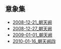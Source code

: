 ## 意象集
- [2008-12-21_朝天阙](./2008-12-21_朝天阙.md)
- [2008-12-27_朝天阙](./2008-12-27_朝天阙.md)
- [2009-01-01_朝天阙](./2009-01-01_朝天阙.md)
- [2010-01-16_朝天阙四](./2010-01-16_朝天阙四.md)

